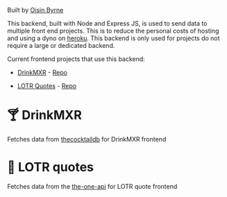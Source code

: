 Built by [Oisin Byrne](https://www.oisinbyrne.me)

This backend, built with Node and Express JS, is used to send data to multiple front end projects. This is to reduce the personal costs of hosting and using a dyno on [heroku](https://id.heroku.com). This backend is only used for projects do not require a large or dedicated backend.

Current frontend projects that use this backend:
* [DrinkMXR](https://www.drinkmxr.com/) - [Repo](https://github.com/StudiousVanilla/drinkmxr)

* [LOTR Quotes](https://hungry-goodall-28f444.netlify.app/) - [Repo](https://github.com/StudiousVanilla/api_practice_frontend)

# :cocktail: DrinkMXR

Fetches data from [thecocktaildb](https://www.thecocktaildb.com/api.php) for DrinkMXR frontend

# :ring: LOTR quotes

Fetches data from the [the-one-api](https://the-one-api.dev/) for LOTR quote frontend